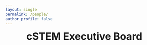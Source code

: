 ```yaml
---
layout: single
permalink: /people/
author_profile: false
---
```


<center><font size="+3"><b>cSTEM Executive Board</b></font></center>